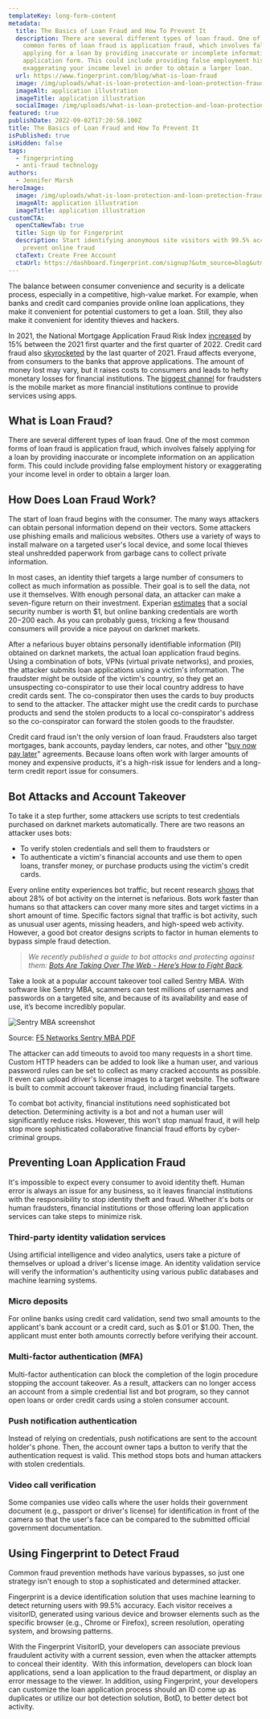 ```yaml
---
templateKey: long-form-content
metadata:
  title: The Basics of Loan Fraud and How To Prevent It
  description: There are several different types of loan fraud. One of the most
    common forms of loan fraud is application fraud, which involves falsely
    applying for a loan by providing inaccurate or incomplete information on an
    application form. This could include providing false employment history or
    exaggerating your income level in order to obtain a larger loan.
  url: https://www.fingerprint.com/blog/what-is-loan-fraud
  image: /img/uploads/what-is-loan-protection-and-loan-protection-fraud_.png
  imageAlt: application illustration
  imageTitle: application illustration
  socialImage: /img/uploads/what-is-loan-protection-and-loan-protection-fraud_.png
featured: true
publishDate: 2022-09-02T17:20:50.100Z
title: The Basics of Loan Fraud and How To Prevent It
isPublished: true
isHidden: false
tags:
  - fingerprinting
  - anti-fraud technology
authors:
  - Jennifer Marsh
heroImage:
  image: /img/uploads/what-is-loan-protection-and-loan-protection-fraud_.png
  imageAlt: application illustration
  imageTitle: application illustration
customCTA:
  openCtaNewTab: true
  title: Sign Up for Fingerprint
  description: Start identifying anonymous site visitors with 99.5% accuracy to
    prevent online fraud
  ctaText: Create Free Account
  ctaUrl: https://dashboard.fingerprint.com/signup?&utm_source=blog&utm_medium=website&utm_campaign=blog
---
```

The balance between consumer convenience and security is a delicate process, especially in a competitive, high-value market. For example, when banks and credit card companies provide online loan applications, they make it convenient for potential customers to get a loan. Still, they also make it convenient for identity thieves and hackers. 

In 2021, the National Mortgage Application Fraud Risk Index [increased](https://magazine.realtor/daily-news/2022/05/17/where-mortgage-fraud-is-highest) by 15% between the 2021 first quarter and the first quarter of 2022. Credit card fraud also [skyrocketed](https://www.experianplc.com/media/latest-news/2022/affluent-households-targeted-by-credit-card-fraudsters/) by the last quarter of 2021. Fraud affects everyone, from consumers to the banks that approve applications. The amount of money lost may vary, but it raises costs to consumers and leads to hefty monetary losses for financial institutions. The [biggest channel](https://risk.lexisnexis.com/about-us/press-room/press-release/20220106-annual-true-cost-of-fraud-study#:~:text=The%20cost%20of%20fraud%20for,2019%20and%20%243.64%20in%202020.) for fraudsters is the mobile market as more financial institutions continue to provide services using apps.



## What is Loan Fraud?

There are several different types of loan fraud. One of the most common forms of loan fraud is application fraud, which involves falsely applying for a loan by providing inaccurate or incomplete information on an application form. This could include providing false employment history or exaggerating your income level in order to obtain a larger loan. 



## How Does Loan Fraud Work?

The start of loan fraud begins with the consumer. The many ways attackers can obtain personal information depend on their vectors. Some attackers use phishing emails and malicious websites. Others use a variety of ways to install malware on a targeted user's local device, and some local thieves steal unshredded paperwork from garbage cans to collect private information.

In most cases, an identity thief targets a large number of consumers to collect as much information as possible. Their goal is to sell the data, not use it themselves. With enough personal data, an attacker can make a seven-figure return on their investment. Experian [estimates](https://www.experian.com/blogs/ask-experian/heres-how-much-your-personal-information-is-selling-for-on-the-dark-web/) that a social security number is worth $1, but online banking credentials are worth $20-$200 each. As you can probably guess, tricking a few thousand consumers will provide a nice payout on darknet markets.

After a nefarious buyer obtains personally identifiable information (PII) obtained on darknet markets, the actual loan application fraud begins. Using a combination of bots, VPNs (virtual private networks), and proxies, the attacker submits loan applications using a victim's information. The fraudster might be outside of the victim's country, so they get an unsuspecting co-conspirator to use their local country address to have credit cards sent. The co-conspirator then uses the cards to buy products to send to the attacker. The attacker might use the credit cards to purchase products and send the stolen products to a local co-conspirator's address so the co-conspirator can forward the stolen goods to the fraudster. 

Credit card fraud isn't the only version of loan fraud. Fraudsters also target mortgages, bank accounts, payday lenders, car notes, and other "[buy now pay later](https://fingerprint.com/blog/buy-now-pay-later-bnpl/?&utm_source=blog&utm_medium=website&utm_campaign=blog)" agreements. Because loans often work with larger amounts of money and expensive products, it's a high-risk issue for lenders and a long-term credit report issue for consumers.

## Bot Attacks and Account Takeover

To take it a step further, some attackers use scripts to test credentials purchased on darknet markets automatically. There are two reasons an attacker uses bots: 

* To verify stolen credentials and sell them to fraudsters or 
* To authenticate a victim's financial accounts and use them to open loans, transfer money, or purchase products using the victim's credit cards.

Every online entity experiences bot traffic, but recent research [shows](https://www.imperva.com/resources/resource-library/reports/bad-bot-report/) that about 28% of bot activity on the internet is nefarious. Bots work faster than humans so that attackers can cover many more sites and target victims in a short amount of time. Specific factors signal that traffic is bot activity, such as unusual user agents, missing headers, and high-speed web activity. However, a good bot creator designs scripts to factor in human elements to bypass simple fraud detection.

> *We recently published a guide to bot attacks and protecting against them: [Bots Are Taking Over The Web - Here’s How to Fight Back](https://fingerprint.com/blog/what-are-bots-how-to-detect-bots/).* 

Take a look at a popular account takeover tool called Sentry MBA. With software like Sentry MBA, scammers can test millions of usernames and passwords on a targeted site, and because of its availability and ease of use, it’s become incredibly popular.

![Sentry MBA screenshot](/img/uploads/screen-shot-2022-09-02-at-10.21.56-am.png "Sentry MBA screenshot")

Source: [F5 Networks Sentry MBA PDF](https://www.f5.com/solutions/sentry-mba)

The attacker can add timeouts to avoid too many requests in a short time. Custom HTTP headers can be added to look like a human user, and various password rules can be set to collect as many cracked accounts as possible. It even can upload driver's license images to a target website. The software is built to commit account takeover fraud, including financial targets.

To combat bot activity, financial institutions need sophisticated bot detection. Determining activity is a bot and not a human user will significantly reduce risks. However, this won’t stop manual fraud, it will help stop more sophisticated collaborative financial fraud efforts by cyber-criminal groups.

## Preventing Loan Application Fraud

It's impossible to expect every consumer to avoid identity theft. Human error is always an issue for any business, so it leaves financial institutions with the responsibility to stop identity theft and fraud. Whether it's bots or human fraudsters, financial institutions or those offering loan application services can take steps to minimize risk.

### Third-party identity validation services 

Using artificial intelligence and video analytics, users take a picture of themselves or upload a driver's license image. An identity validation service will verify the information's authenticity using various public databases and machine learning systems.

### Micro deposits 

For online banks using credit card validation, send two small amounts to the applicant's bank account or a credit card, such as $.01 or $1.00. Then, the applicant must enter both amounts correctly before verifying their account.

### Multi-factor authentication (MFA) 

Multi-factor authentication can block the completion of the login procedure stopping the account takeover. As a result, attackers can no longer access an account from a simple credential list and bot program, so they cannot open loans or order credit cards using a stolen consumer account.

### Push notification authentication 

Instead of relying on credentials, push notifications are sent to the account holder's phone. Then, the account owner taps a button to verify that the authentication request is valid. This method stops bots and human attackers with stolen credentials.

### Video call verification 

Some companies use video calls where the user holds their government document (e.g., passport or driver's license) for identification in front of the camera so that the user's face can be compared to the submitted official government documentation.

## Using Fingerprint to Detect Fraud

Common fraud prevention methods have various bypasses, so just one strategy isn't enough to stop a sophisticated and determined attacker. 

Fingerprint is a device identification solution that uses machine learning to detect returning users with 99.5% accuracy. Each visitor receives a visitorID, generated using various device and browser elements such as the specific browser (e.g., Chrome or Firefox), screen resolution, operating system, and browsing patterns.

With the Fingerprint VisitorID, your developers can associate previous fraudulent activity with a current session, even when the attacker attempts to conceal their identity.  With this information, developers can block loan applications, send a loan application to the fraud department, or display an error message to the viewer. In addition, using Fingerprint, your developers can customize the loan application process should an ID come up as duplicates or utilize our bot detection solution, BotD, to better detect bot activity.